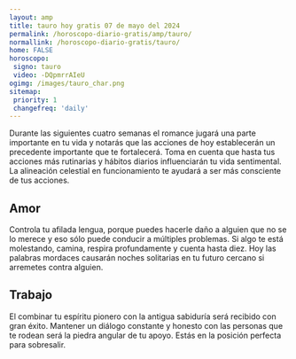 ```yaml
---
layout: amp
title: tauro hoy gratis 07 de mayo del 2024 
permalink: /horoscopo-diario-gratis/amp/tauro/
normallink: /horoscopo-diario-gratis/tauro/
home: FALSE
horoscopo:
 signo: tauro
 video: -DQpmrrAIeU
ogimg: /images/tauro_char.png
sitemap:
 priority: 1
 changefreq: 'daily'
---
```



Durante las siguientes cuatro semanas el romance jugará una parte importante en tu vida y notarás que las acciones de hoy establecerán un precedente importante que te fortalecerá. Toma en cuenta que hasta tus acciones más rutinarias y hábitos diarios influenciarán tu vida sentimental. La alineación celestial en funcionamiento te ayudará a ser más consciente de tus acciones.

## Amor

Controla tu afilada lengua, porque puedes hacerle daño a alguien que no se lo merece y eso sólo puede conducir a múltiples problemas. Si algo te está molestando, camina, respira profundamente y cuenta hasta diez. Hoy las palabras mordaces causarán noches solitarias en tu futuro cercano si arremetes contra alguien.

## Trabajo

El combinar tu espíritu pionero con la antigua sabiduría será recibido con gran éxito. Mantener un diálogo constante y honesto con las personas que te rodean será la piedra angular de tu apoyo. Estás en la posición perfecta para sobresalir.